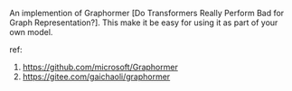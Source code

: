 An implemention of Graphormer [Do Transformers Really Perform Bad for Graph Representation?].
This make it be easy for using it as part of your own model.


ref:
1. https://github.com/microsoft/Graphormer
2. https://gitee.com/gaichaoli/graphormer
